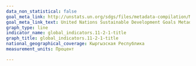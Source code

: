 ```yaml
---
data_non_statistical: false
goal_meta_link: http://unstats.un.org/sdgs/files/metadata-compilation/Metadata-Goal-11.pdf
goal_meta_link_text: United Nations Sustainable Development Goals Metadata (pdf 2066kB)
graph_type: line
indicator_name: global_indicators.11-2-1-title
graph_title: global_indicators.11-2-1-title
national_geographical_coverage: Кыргызская Республика
measurement_units: Процент

---
```


